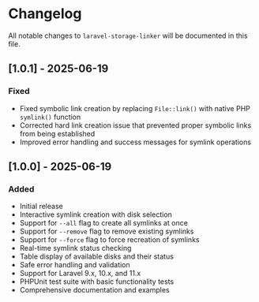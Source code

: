 # Changelog

All notable changes to `laravel-storage-linker` will be documented in this file.

## [1.0.1] - 2025-06-19

### Fixed
- Fixed symbolic link creation by replacing `File::link()` with native PHP `symlink()` function
- Corrected hard link creation issue that prevented proper symbolic links from being established
- Improved error handling and success messages for symlink operations

## [1.0.0] - 2025-06-19

### Added
- Initial release
- Interactive symlink creation with disk selection
- Support for `--all` flag to create all symlinks at once
- Support for `--remove` flag to remove existing symlinks
- Support for `--force` flag to force recreation of symlinks
- Real-time symlink status checking
- Table display of available disks and their status
- Safe error handling and validation
- Support for Laravel 9.x, 10.x, and 11.x
- PHPUnit test suite with basic functionality tests
- Comprehensive documentation and examples
